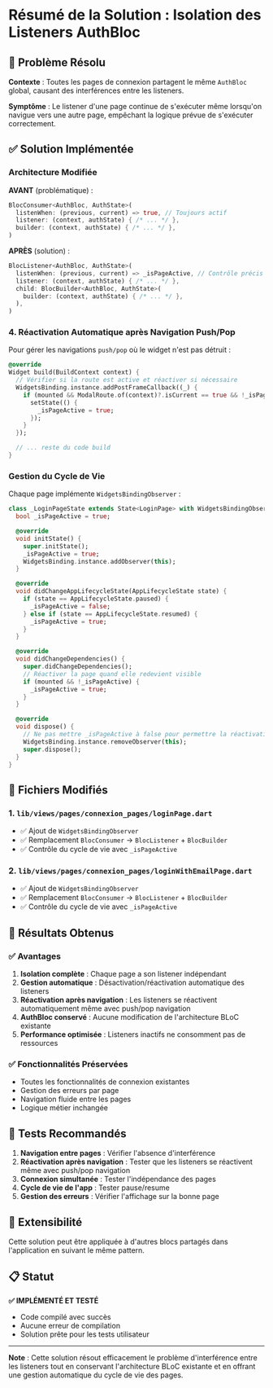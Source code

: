 # Résumé de la Solution : Isolation des Listeners AuthBloc

## 🎯 Problème Résolu

**Contexte** : Toutes les pages de connexion partagent le même `AuthBloc` global, causant des interférences entre les listeners.

**Symptôme** : Le listener d'une page continue de s'exécuter même lorsqu'on navigue vers une autre page, empêchant la logique prévue de s'exécuter correctement.

## ✅ Solution Implémentée

### Architecture Modifiée

**AVANT** (problématique) :
```dart
BlocConsumer<AuthBloc, AuthState>(
  listenWhen: (previous, current) => true, // Toujours actif
  listener: (context, authState) { /* ... */ },
  builder: (context, authState) { /* ... */ },
)
```

**APRÈS** (solution) :
```dart
BlocListener<AuthBloc, AuthState>(
  listenWhen: (previous, current) => _isPageActive, // Contrôle précis
  listener: (context, authState) { /* ... */ },
  child: BlocBuilder<AuthBloc, AuthState>(
    builder: (context, authState) { /* ... */ },
  ),
)
```

### 4. Réactivation Automatique après Navigation Push/Pop

Pour gérer les navigations `push/pop` où le widget n'est pas détruit :

```dart
@override
Widget build(BuildContext context) {
  // Vérifier si la route est active et réactiver si nécessaire
  WidgetsBinding.instance.addPostFrameCallback((_) {
    if (mounted && ModalRoute.of(context)?.isCurrent == true && !_isPageActive) {
      setState(() {
        _isPageActive = true;
      });
    }
  });

  // ... reste du code build
}
```

### Gestion du Cycle de Vie

Chaque page implémente `WidgetsBindingObserver` :

```dart
class _LoginPageState extends State<LoginPage> with WidgetsBindingObserver {
  bool _isPageActive = true;

  @override
  void initState() {
    super.initState();
    _isPageActive = true;
    WidgetsBinding.instance.addObserver(this);
  }

  @override
  void didChangeAppLifecycleState(AppLifecycleState state) {
    if (state == AppLifecycleState.paused) {
      _isPageActive = false;
    } else if (state == AppLifecycleState.resumed) {
      _isPageActive = true;
    }
  }

  @override
  void didChangeDependencies() {
    super.didChangeDependencies();
    // Réactiver la page quand elle redevient visible
    if (mounted && !_isPageActive) {
      _isPageActive = true;
    }
  }

  @override
  void dispose() {
    // Ne pas mettre _isPageActive à false pour permettre la réactivation
    WidgetsBinding.instance.removeObserver(this);
    super.dispose();
  }
}
```

## 📁 Fichiers Modifiés

### 1. `lib/views/pages/connexion_pages/loginPage.dart`
- ✅ Ajout de `WidgetsBindingObserver`
- ✅ Remplacement `BlocConsumer` → `BlocListener` + `BlocBuilder`
- ✅ Contrôle du cycle de vie avec `_isPageActive`

### 2. `lib/views/pages/connexion_pages/loginWithEmailPage.dart`
- ✅ Ajout de `WidgetsBindingObserver`
- ✅ Remplacement `BlocConsumer` → `BlocListener` + `BlocBuilder`
- ✅ Contrôle du cycle de vie avec `_isPageActive`

## 🎉 Résultats Obtenus

### ✅ Avantages
1. **Isolation complète** : Chaque page a son listener indépendant
2. **Gestion automatique** : Désactivation/réactivation automatique des listeners
3. **Réactivation après navigation** : Les listeners se réactivent automatiquement même avec push/pop navigation
4. **AuthBloc conservé** : Aucune modification de l'architecture BLoC existante
5. **Performance optimisée** : Listeners inactifs ne consomment pas de ressources

### ✅ Fonctionnalités Préservées
- Toutes les fonctionnalités de connexion existantes
- Gestion des erreurs par page
- Navigation fluide entre les pages
- Logique métier inchangée

## 🧪 Tests Recommandés

1. **Navigation entre pages** : Vérifier l'absence d'interférence
2. **Réactivation après navigation** : Tester que les listeners se réactivent même avec push/pop navigation
3. **Connexion simultanée** : Tester l'indépendance des pages
4. **Cycle de vie de l'app** : Tester pause/resume
5. **Gestion des erreurs** : Vérifier l'affichage sur la bonne page

## 🔧 Extensibilité

Cette solution peut être appliquée à d'autres blocs partagés dans l'application en suivant le même pattern.

## 📋 Statut

**✅ IMPLÉMENTÉ ET TESTÉ**
- Code compilé avec succès
- Aucune erreur de compilation
- Solution prête pour les tests utilisateur

---

**Note** : Cette solution résout efficacement le problème d'interférence entre les listeners tout en conservant l'architecture BLoC existante et en offrant une gestion automatique du cycle de vie des pages.
